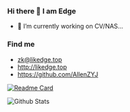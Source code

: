 ### Hi there 👋 I am Edge
- 🔭 I’m currently working on CV/NAS...

### Find me
- <zk@likedge.top>
- <http://likedge.top>
- <https://github.com/AllenZYJ>




[![Readme Card](https://github-readme-stats.vercel.app/api/pin/?username=AllenZYJ&repo=Edge-Computing-Engine&theme=flag-india)](https://github.com/AllenZYJ/Edge-Computing-Engine)


![Github Stats](https://github-readme-stats.vercel.app/api?username=AllenZYJ&show_icons=true&theme=flag-india&count_private=true)

